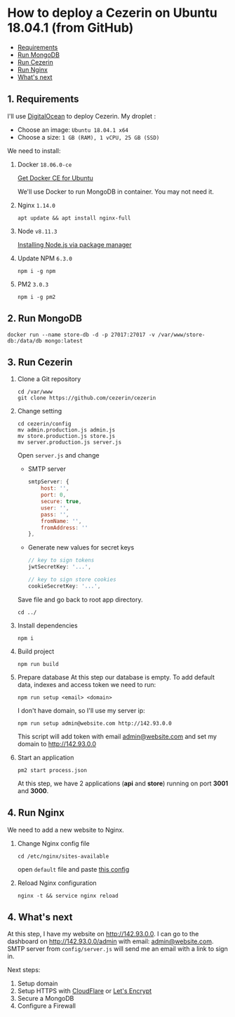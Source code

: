 # How to deploy a Cezerin on Ubuntu 18.04.1 (from GitHub)

* [Requirements](#1-requirements)
* [Run MongoDB](#2-run-mongodb)
* [Run Cezerin](#3-run-cezerin)
* [Run Nginx](#4-run-nginx)
* [What's next](#5-whats-next)

## 1. Requirements
I'll use [DigitalOcean](https://www.digitalocean.com/) to deploy Cezerin.
My droplet :
 - Choose an image: `Ubuntu 18.04.1 x64`
 - Choose a size: `1 GB (RAM), 1 vCPU, 25 GB (SSD)`

We need to install:

1. Docker `18.06.0-ce`

    [Get Docker CE for Ubuntu](https://docs.docker.com/install/linux/docker-ce/ubuntu/#install-docker-ce)

    We'll use Docker to run MongoDB in container. You may not need it.

2. Nginx `1.14.0`
    ```shell
    apt update && apt install nginx-full
    ```

3. Node `v8.11.3`

    [Installing Node.js via package manager](https://nodejs.org/en/download/package-manager/#debian-and-ubuntu-based-linux-distributions)

4. Update NPM `6.3.0`
    ```
    npm i -g npm
    ```

4. PM2 `3.0.3`
    ```
    npm i -g pm2
    ```

## 2. Run MongoDB
```shell
docker run --name store-db -d -p 27017:27017 -v /var/www/store-db:/data/db mongo:latest
```

## 3. Run Cezerin
1. Clone a Git repository
    ```shell
    cd /var/www
    git clone https://github.com/cezerin/cezerin
    ```
2. Change setting
    ```
    cd cezerin/config
    mv admin.production.js admin.js
    mv store.production.js store.js
    mv server.production.js server.js
    ```
    
    Open `server.js` and change

    - SMTP server
        ```js
        smtpServer: {
            host: '',
            port: 0,
            secure: true,
            user: '',
            pass: '',
            fromName: '',
            fromAddress: ''
        },
        ```

    - Generate new values for secret keys
        ```js
        // key to sign tokens
        jwtSecretKey: '...',

        // key to sign store cookies
        cookieSecretKey: '...',
        ```

    Save file and go back to root app directory.
    ```
    cd ../
    ```
3. Install dependencies
    ```
    npm i
    ```
4. Build project
    ```
    npm run build
    ```
5. Prepare database
    At this step our database is empty. To add default data, indexes and access token we need to run:

    ```
    npm run setup <email> <domain>
    ```
    I don't have domain, so I'll use my server ip:
    ```
    npm run setup admin@website.com http://142.93.0.0
    ```

    This script will add token with email admin@website.com and set my domain to http://142.93.0.0


6. Start an application
    ```
    pm2 start process.json
    ```
    At this step, we have 2 applications (**api** and **store**) running on port **3001** and **3000**.

## 4. Run Nginx
We need to add a new website to Nginx.
1. Change Nginx config file
    ```
    cd /etc/nginx/sites-available
    ```

    open `default` file and paste [this config](./nginx.md)
2. Reload Nginx configuration
    ```
    nginx -t && service nginx reload
    ```

## 4. What's next
At this step, I have my website on http://142.93.0.0. I can go to the dashboard on http://142.93.0.0/admin with email: admin@website.com. SMTP server from `config/server.js` will send me an email with a link to sign in.

Next steps:
1. Setup domain
2. Setup HTTPS with [CloudFlare](https://www.cloudflare.com/) or [Let's Encrypt](https://letsencrypt.org/)
3. Secure a MongoDB
4. Configure a Firewall
